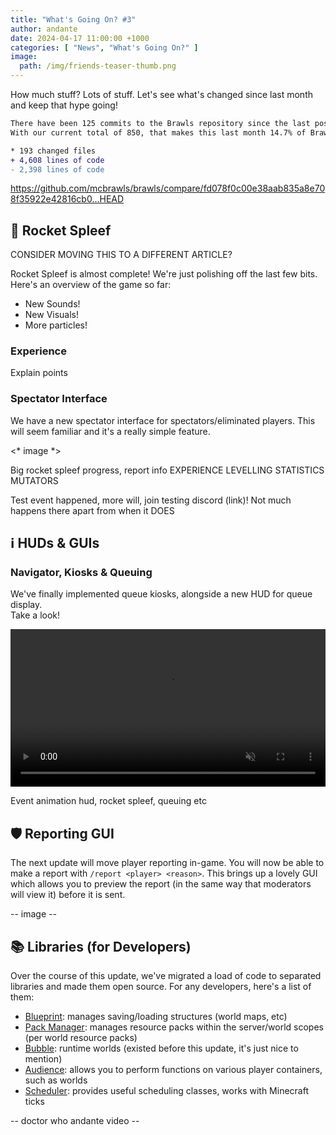 ```yaml
---
title: "What's Going On? #3"
author: andante
date: 2024-04-17 11:00:00 +1000
categories: [ "News", "What's Going On?" ]
image:
  path: /img/friends-teaser-thumb.png
---
```


How much stuff? Lots of stuff. Let's see what's changed since last month and keep that hype going!

```diff
There have been 125 commits to the Brawls repository since the last post.
With our current total of 850, that makes this last month 14.7% of Brawls history.

* 193 changed files
+ 4,608 lines of code
- 2,398 lines of code
```

https://github.com/mcbrawls/brawls/compare/fd078f0c00e38aab835a8e708f35922e42816cb0...HEAD

## 🚀 Rocket Spleef

CONSIDER MOVING THIS TO A DIFFERENT ARTICLE?

Rocket Spleef is almost complete! We're just polishing off the last few bits. Here's an overview of the game so far:

- New Sounds!
- New Visuals!
- More particles!

### Experience

Explain points

### Spectator Interface

We have a new spectator interface for spectators/eliminated players. This will seem familiar and it's a really simple feature.

<* image *>

Big rocket spleef progress, report info
EXPERIENCE
LEVELLING
STATISTICS
MUTATORS

Test event happened, more will, join testing discord (link)! Not much happens there apart from when it DOES

## ℹ HUDs & GUIs

### Navigator, Kiosks & Queuing

We've finally implemented queue kiosks, alongside a new HUD for queue display.  
Take a look!

<video width="100%" preload="auto" muted controls>
    <source src="/assets/vid/navigator-queue-kiosk.mp4" type="video/mp4"/>
</video>

Event animation hud, rocket spleef, queuing etc

## 🛡 Reporting GUI

The next update will move player reporting in-game. You will now be able to make a report with `/report <player> <reason>`.
This brings up a lovely GUI which allows you to preview the report (in the same way that moderators will view it) before it is sent.

-- image --

## 📚 Libraries (for Developers)

Over the course of this update, we've migrated a load of code to separated libraries and made them open source.
For any developers, here's a list of them:

- [Blueprint](https://github.com/mcbrawls/blueprint): manages saving/loading structures (world maps, etc)
- [Pack Manager](https://github.com/mcbrawls/packmanager): manages resource packs within the server/world scopes (per world resource packs)
- [Bubble](https://github.com/mcbrawls/bubble): runtime worlds (existed before this update, it's just nice to mention)
- [Audience](https://github.com/mcbrawls/audience): allows you to perform functions on various player containers, such as worlds
- [Scheduler](https://github.com/mcbrawls/scheduler): provides useful scheduling classes, works with Minecraft ticks

-- doctor who andante video --

